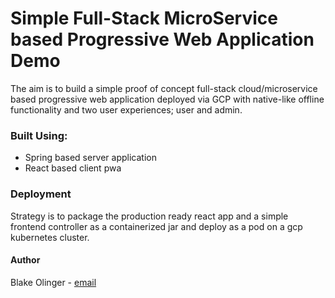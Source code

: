 # Simple Full-Stack MicroService based Progressive Web Application Demo
The aim is to build a simple proof of concept full-stack 
cloud/microservice based progressive web application deployed
via GCP with native-like offline functionality and two
user experiences; user and admin.

### Built Using:
  * Spring based server application
  * React based client pwa
  
### Deployment
Strategy is to package the production ready react app
and a simple frontend controller as a
containerized jar and deploy as a pod on a gcp kubernetes
cluster.

#### Author
Blake Olinger - [email](mailto:finalyetifive@gmail.com)